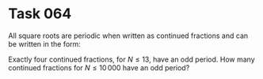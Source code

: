 # Task 064

All square roots are periodic when written as continued fractions and can be written in the form:

Exactly four continued fractions, for $N \le 13$, have an odd period.
How many continued fractions for $N \le 10\,000$ have an odd period?











